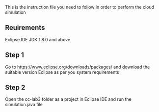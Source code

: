 This is the instruction file you need to follow in order to perform the cloud simulation

## Reuirements ##
Eclipse IDE
JDK 1.8.0 and above


## Step 1 ##
Go to https://www.eclipse.org/downloads/packages/ and download the suitable version Eclipse as per you system requirements

## Step 2 ##
Open the cc-lab3 folder as a project in Eclipse IDE and run the simulation.java file

